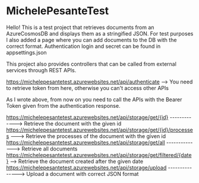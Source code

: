 # MichelePesanteTest

Hello! This is a test project that retrieves documents from an AzureCosmosDB and displays them as a stringified JSON.
For test purposes I also added a page where you can add documents to the DB with the correct format.
Authentication login and secret can be found in appsettings.json

This project also provides controllers that can be called from external services through REST APIs.

https://michelepesantetest.azurewebsites.net/api/authenticate --> You need to retrieve token from here, otherwise you can't access other APIs

As I wrote above, from now on you need to call the APIs with the Bearer Token given from the authentication response.

https://michelepesantetest.azurewebsites.net/api/storage/get/{id} ------------->  Retrieve the document with the given id
https://michelepesantetest.azurewebsites.net/api/storage/get/{id}/processes --->  Retrieve the processes of the document with the given id
https://michelepesantetest.azurewebsites.net/api/storage/get/all -------------->  Retrieve all documents
https://michelepesantetest.azurewebsites.net/api/storage/get/filtered/{date} -->  Retrieve the document created after the given date
https://michelepesantetest.azurewebsites.net/api/storage/upload --------------->  Upload a document with correct JSON format

